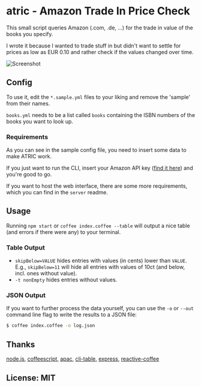 # atric - Amazon Trade In Price Check

This small script queries Amazon (.com, .de, ...) for the trade in value of the books you specify.

I wrote it because I wanted to trade stuff in but didn't want to settle for prices as low as EUR 0.10 and rather check if the values changed over time.

![Screenshot](https://raw.github.com/killercup/atric/master/src/_screenshot.png)

## Config

To use it, edit the `*.sample.yml` files to your liking and remove the 'sample' from their names.

`books.yml` needs to be a list called `books` containing the ISBN numbers of the books you want to look up.

### Requirements

As you can see in the sample config file, you need to insert some data to make ATRIC work.

If you just want to run the CLI, insert your Amazon API key ([find it here][aws]) and you're good to go.

If you want to host the web interface, there are some more requirements, which you can find in the `server` readme.

[aws]: https://portal.aws.amazon.com/gp/aws/securityCredentials

## Usage

Running `npm start` or `coffee index.coffee --table` will output a nice table (and errors if there were any) to your terminal.

### Table Output

- `skipBelow=VALUE` hides entries with values (in cents) lower than `VALUE`. E.g., `skipBelow=11` will hide all entries with values of 10ct (and below, incl. ones without value).
- `-t nonEmpty` hides entries without values.

### JSON Output

If you want to further process the data yourself, you can use the `-o` or `--out` command line flag to write the results to a JSON file:

```sh
$ coffee index.coffee -o log.json
```

## Thanks

[node.js](http://nodejs.org/), [coffeescript](http://coffeescript.org/), [apac](https://github.com/dmcquay/node-apac), [cli-table](https://github.com/LearnBoost/cli-table), [express](http://expressjs.com/), [reactive-coffee](http://yang.github.io/reactive-coffee/)

## License: MIT

